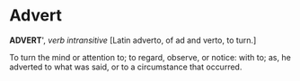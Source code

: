 # Advert

**ADVERT**', _verb intransitive_ \[Latin adverto, of ad and verto, to turn.\]

To turn the mind or attention to; to regard, observe, or notice: with to; as, he adverted to what was said, or to a circumstance that occurred.